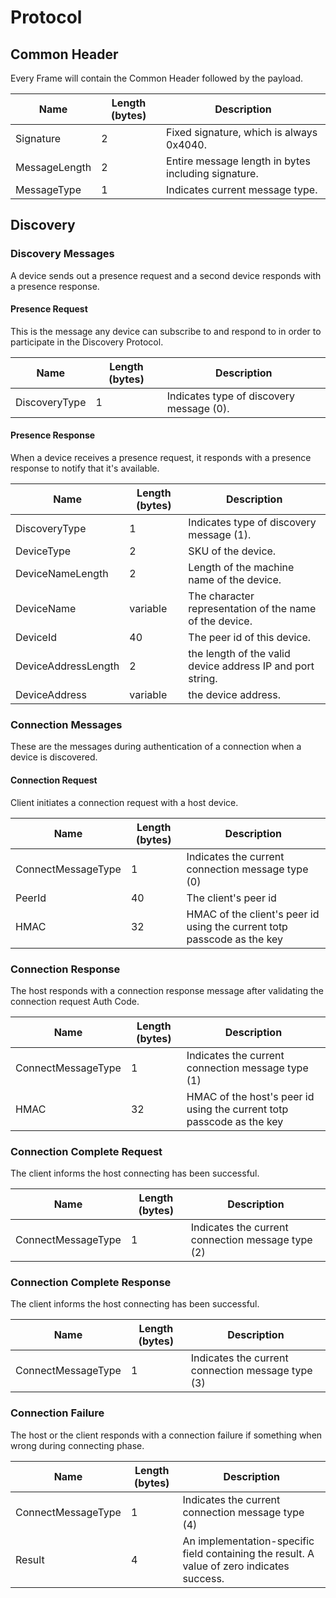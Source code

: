 # Protocol

## Common Header
Every Frame will contain the Common Header followed by the payload.

Name | Length (bytes) | Description
---  | ---            | ---
Signature | 2 | Fixed signature, which is always 0x4040.
MessageLength | 2 | Entire message length in bytes including signature.
MessageType | 1 | Indicates current message type.


<!-- RequestId | 8 | A monotonically increasing number generated on the sending side, that uniquely identifies the message. It can then be used to correlate response messages to their corresponding request message. -->

## Discovery

### Discovery Messages
A device sends out a presence request and a second device responds with a presence response.

#### Presence Request
This is the message any device can subscribe to and respond to in order to participate in the Discovery Protocol.

Name | Length (bytes) | Description
---  | ---            | ---
DiscoveryType | 1 | Indicates type of discovery message (0).

#### Presence Response
When a device receives a presence request, it responds with a presence response to notify that it's available.

Name | Length (bytes) | Description
---  | ---            | ---
DiscoveryType | 1 | Indicates type of discovery message (1). |
DeviceType | 2 | SKU of the device. |
DeviceNameLength | 2 | Length of the machine name of the device. |
DeviceName | variable | The character representation of the name of the device. |
DeviceId | 40 | The peer id of this device. |
DeviceAddressLength | 2 | the length of the valid device address IP and port string. |
DeviceAddress | variable | the device address. |

### Connection Messages
These are the messages during authentication of a connection when a device is discovered.

#### Connection Request
Client initiates a connection request with a host device. 

Name | Length (bytes) | Description
---  | ---            | ---
ConnectMessageType | 1 | Indicates the current connection message type (0) |
| PeerId | 40 | The client's peer id |
| HMAC | 32 | HMAC of the client's peer id using the current totp passcode as the key | 

### Connection Response
The host responds with a connection response message after validating the connection request Auth Code.

Name | Length (bytes) | Description
---  | ---            | ---
ConnectMessageType | 1 | Indicates the current connection message type (1) |
| HMAC | 32 | HMAC of the host's peer id using the current totp passcode as the key |

### Connection Complete Request
The client informs the host connecting has been successful.

Name | Length (bytes) | Description
---  | ---            | ---
ConnectMessageType | 1 | Indicates the current connection message type (2) |

### Connection Complete Response
The client informs the host connecting has been successful.

Name | Length (bytes) | Description
---  | ---            | ---
ConnectMessageType | 1 | Indicates the current connection message type (3) |

### Connection Failure
The host or the client responds with a connection failure if something when wrong during connecting phase.

Name | Length (bytes) | Description
---  | ---            | ---
ConnectMessageType | 1 | Indicates the current connection message type (4) |
| Result | 4 | An implementation-specific field containing the result. A value of zero indicates success. |
